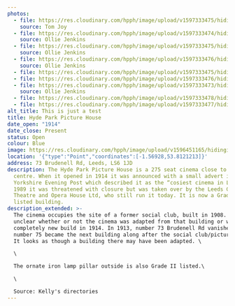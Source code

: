 ```yaml
---
photos:
  - file: https://res.cloudinary.com/hpph/image/upload/v1597333475/hidinginplainsight/HPPH.jpg
    source: Tom Joy
  - file: https://res.cloudinary.com/hpph/image/upload/v1597333474/hidinginplainsight/HPPH_01.jpg
    source: Ollie Jenkins
  - file: https://res.cloudinary.com/hpph/image/upload/v1597333475/hidinginplainsight/HPPH_03.jpg
    source: Ollie Jenkins
  - file: https://res.cloudinary.com/hpph/image/upload/v1597333476/hidinginplainsight/HPPH_02.jpg
    source: Ollie Jenkins
  - file: https://res.cloudinary.com/hpph/image/upload/v1597333475/hidinginplainsight/HPPH_05.jpg
  - file: https://res.cloudinary.com/hpph/image/upload/v1597333476/hidinginplainsight/HPPH_07.jpg
  - file: https://res.cloudinary.com/hpph/image/upload/v1597333473/hidinginplainsight/HPPH_04.jpg
    source: Ollie Jenkins
  - file: https://res.cloudinary.com/hpph/image/upload/v1597333478/hidinginplainsight/HPPH_06.jpg
  - file: https://res.cloudinary.com/hpph/image/upload/v1597333477/hidinginplainsight/HPPH_08.jpg
alt_title: This is just a test
title: Hyde Park Picture House
date_open: "1914"
date_close: Present
status: Open
colour: Blue
image: https://res.cloudinary.com/hpph/image/upload/v1596451165/hidinginplainsight/hydeparkpicturehouse.svg
location: '{"type":"Point","coordinates":[-1.56928,53.8121213]}'
address: 73 Brudenell Rd, Leeds, LS6 1JD
description: The Hyde Park Picture House is a 275 seat cinema close to the city
  centre. When it opened in 1914 it was announced with a small advert in the
  Yorkshire Evening Post which described it as the “cosiest cinema in Leeds”. In
  1989 it was threatened with closure but was taken over by the Leeds Grand
  Theatre and Opera House Ltd, who still run it today. It is now a Grade II
  listed building.
description_extended: >-
  The cinema occupies the site of a former social club, built in 1908. It is
  unclear whether or not the cinema was adapted from that building or was a
  completely new build in 1914. In 1913, number 73 Brudenell Rd vanished and
  number 75 became the next building along after the social club/picture house.
  It looks as though a building there may have been adapted. \

  \

  The ornate iron lamp pillar outside is also Grade II listed.\

  \

  Source: Kelly's directories
---
```

